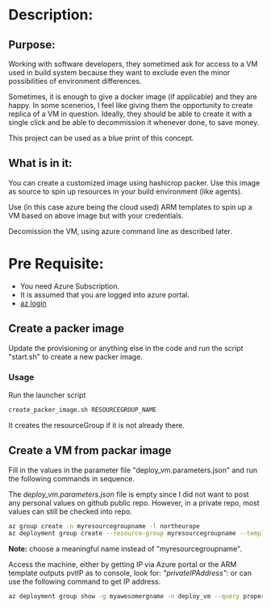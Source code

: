 # Description:
## Purpose:
Working with software developers, they sometimed ask for access to a VM used in build system because they want to exclude even the minor possibilities of environment differences.

Sometimes, it is enough to give a docker image (if applicable) and they are happy. In some scenerios, I feel like giving them the opportunity to create  replica of a VM in question. Ideally, they should be able to create it with a single click and be able to decommission it whenever done, to save money.

This project can be used as a blue print of this concept.

## What is in it:
You can create a customized image using hashicrop packer. Use this image as source to spin up resources in your build environment (like agents).

Use (in this case azure being the cloud used) ARM templates to spin up a VM based on above image but with your credentials. 

Decomission the VM, using azure command line as described later.

# Pre Requisite:
* You need Azure Subscription.
* It is assumed that you are logged into azure portal. 
* [az login](https://docs.microsoft.com/en-us/cli/azure/authenticate-azure-cli)


## Create a packer image
Update the provisioning or anything else in the code and run the script "start.sh" to create a new packer image.

### Usage
Run the launcher script

```bash
create_packer_image.sh RESOURCEGROUP_NAME
```
It creates the resourceGroup if it is not already there.


## Create a VM from packar image
Fill in the values in the parameter file "deploy_vm.parameters.json" and run the following commands in sequence.

The *deploy_vm.parameters.json* file is empty since I did not want to post any personal values on github public repo. However, in a private repo, most values can still be checked into repo. 

```bash
az group create -n myresourcegroupname -l northeurope
az deployment group create --resource-group myresourcegroupname --template-file deploy_vm.json --parameters deploy_vm.parameters.json
```
**Note:** choose a meaningful name instead of "myresourcegroupname".

Access the machine, either by getting IP via Azure portal or the ARM template outputs pvtIP as to console, look for: _"privateIPAddress":_ or can use the following command to get IP address.
```bash
az deployment group show -g myawesomergname -n deploy_vm --query properties.outputs.networkInterface.value.ipConfigurations[0].properties.privateIPAddress
```



